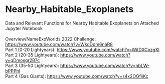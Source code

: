 # Nearby_Habitable_Exoplanets
Data and Relevant Functions for Nearby Habitable Exoplanets on Attached Jupyter Notebook<br/>
<br/>
Overview/NameExoWorlds 2022 Challenge: https://www.youtube.com/watch?v=WkdDdm6naR8<br/>
Part 1 (0-20 Lightyears): https://www.youtube.com/watch?v=WitDXCozgXI<br/>
Part 2 (20-35 Lightyears): https://www.youtube.com/watch?v=qDmosgr2B7c<br/>
Part 3 (35-50 Lightyears): https://www.youtube.com/watch?v=nbLW-bPPPhI<br/>
Part 4 (Gas Giants): https://www.youtube.com/watch?v=s4x2OGfiiKc
